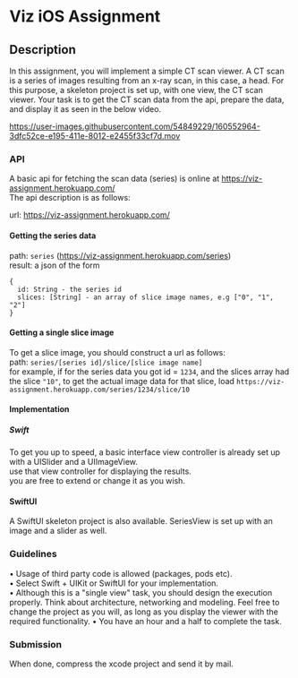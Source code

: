# Viz iOS Assignment

## Description
In this assignment, you will implement a simple CT scan viewer. A CT scan is a series of images resulting from an x-ray scan, in this case, a head.
For this purpose, a skeleton project is set up, with one view, the CT scan viewer.
Your task is to get the CT scan data from the api, prepare the data, and display it as seen in the below video.

https://user-images.githubusercontent.com/54849229/160552964-3dfc52ce-e195-411e-8012-e2455f33cf7d.mov

### API

A basic api for fetching the scan data (series) is online at https://viz-assignment.herokuapp.com/</br>
The api description is as follows:

url: https://viz-assignment.herokuapp.com/

#### Getting the series data
path: `series` (https://viz-assignment.herokuapp.com/series)</br>
result: a json of the form
```
{
  id: String - the series id
  slices: [String] - an array of slice image names, e.g ["0", "1", "2"]
}
```
#### Getting a single slice image
To get a slice image, you should construct a url as follows:</br>
path: `series/[series id]/slice/[slice image name]`</br>
for example, if for the series data you got id = `1234`, and the slices array had the slice `"10"`, to get the actual image data for that slice, load `https://viz-assignment.herokuapp.com/series/1234/slice/10`

#### Implementation
##### Swift
To get you up to speed, a basic interface view controller is already set up with a UISlider and a UIImageView.</br>
use that view controller for displaying the results.</br>
you are free to extend or change it as you wish.
#### SwiftUI
A SwiftUI skeleton project is also available. SeriesView is set up with an image and a slider as well.

### Guidelines
• Usage of third party code is allowed (packages, pods etc).</br>
• Select Swift + UIKit or SwiftUI for your implementation.</br>
• Although this is a "single view" task, you should design the execution properly. Think about architecture, networking and modeling. Feel free to change the project as you will, as long as you display the viewer with the required functionality.
• You have an hour and a half to complete the task.

### Submission
When done, compress the xcode project and send it by mail.
